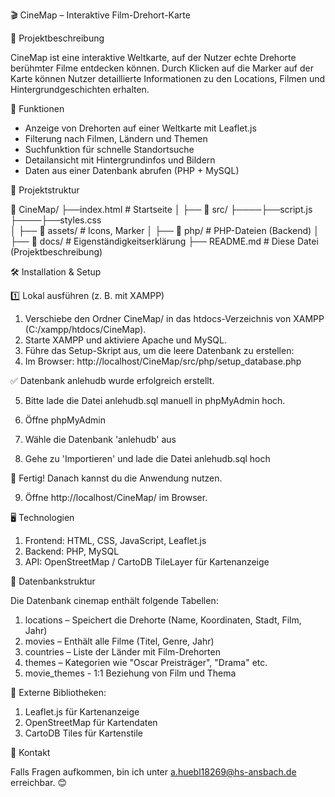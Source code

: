 🎬 CineMap – Interaktive Film-Drehort-Karte

📌 Projektbeschreibung

CineMap ist eine interaktive Weltkarte, auf der Nutzer echte Drehorte berühmter Filme entdecken können. Durch Klicken auf die Marker auf der Karte können Nutzer detaillierte Informationen zu den Locations, Filmen und Hintergrundgeschichten erhalten.



🚀 Funktionen

- Anzeige von Drehorten auf einer Weltkarte mit Leaflet.js
- Filterung nach Filmen, Ländern und Themen
- Suchfunktion für schnelle Standortsuche
- Detailansicht mit Hintergrundinfos und Bildern
- Daten aus einer Datenbank abrufen (PHP + MySQL)


📂 Projektstruktur

📂 CineMap/
 ├──index.html      # Startseite
 │ 
 ├── 📂 src/ 
 ├────├──script.js
 ├────├──styles.css           
 │    ├── 📂 assets/      # Icons, Marker
 │    ├── 📂 php/         # PHP-Dateien (Backend)
 │
 ├── 📂 docs/             # Eigenständigkeitserklärung
 ├── README.md            # Diese Datei (Projektbeschreibung)



🛠 Installation & Setup

1️⃣ Lokal ausführen (z. B. mit XAMPP)


1. Verschiebe den Ordner CineMap/ in das htdocs-Verzeichnis von XAMPP (C:/xampp/htdocs/CineMap).
2. Starte XAMPP und aktiviere Apache und MySQL.
3. Führe das Setup-Skript aus, um die leere Datenbank zu erstellen:
4. Im Browser: http://localhost/CineMap/src/php/setup_database.php

✅ Datenbank anlehudb wurde erfolgreich erstellt.

5. Bitte lade die Datei anlehudb.sql manuell in phpMyAdmin hoch.

6. Öffne phpMyAdmin

7. Wähle die Datenbank 'anlehudb' aus

8. Gehe zu 'Importieren' und lade die Datei anlehudb.sql hoch

🎉 Fertig! Danach kannst du die Anwendung nutzen.

9. Öffne http://localhost/CineMap/ im Browser.


🖥️ Technologien

1. Frontend: HTML, CSS, JavaScript, Leaflet.js
2. Backend: PHP, MySQL
3. API: OpenStreetMap / CartoDB TileLayer für Kartenanzeige


🔄 Datenbankstruktur

Die Datenbank cinemap enthält folgende Tabellen:

1. locations – Speichert die Drehorte (Name, Koordinaten, Stadt, Film, Jahr)
2. movies – Enthält alle Filme (Titel, Genre, Jahr)
3. countries – Liste der Länder mit Film-Drehorten
4. themes – Kategorien wie "Oscar Preisträger", "Drama" etc.
5. movie_themes - 1:1 Beziehung von Film und Thema

🔗 Externe Bibliotheken:

1. Leaflet.js für Kartenanzeige
2. OpenStreetMap für Kartendaten
3. CartoDB Tiles für Kartenstile


📧 Kontakt

Falls Fragen aufkommen, bin ich unter a.huebl18269@hs-ansbach.de erreichbar. 😊



